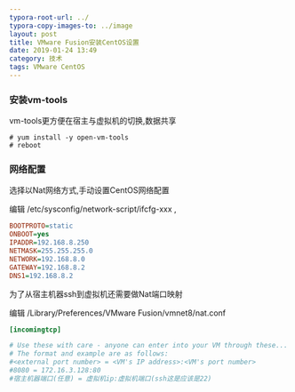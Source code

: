 ```yaml
---
typora-root-url: ../
typora-copy-images-to: ../image
layout: post
title: VMware Fusion安装CentOS设置
date: 2019-01-24 13:49
category: 技术
tags: VMware CentOS
---
```




### 安装vm-tools

vm-tools更方便在宿主与虚拟机的切换,数据共享

```shell
# yum install -y open-vm-tools
# reboot
```

### 网络配置

 选择以Nat网络方式,手动设置CentOS网络配置

编辑 /etc/sysconfig/network-script/ifcfg-xxx ,

```ini
BOOTPROTO=static
ONBOOT=yes
IPADDR=192.168.8.250
NETMASK=255.255.255.0
NETWORK=192.168.8.0
GATEWAY=192.168.8.2
DNS1=192.168.8.2 
```

为了从宿主机器ssh到虚拟机还需要做Nat端口映射

编辑 /Library/Preferences/VMware Fusion/vmnet8/nat.conf 

```ini
[incomingtcp]

# Use these with care - anyone can enter into your VM through these...
# The format and example are as follows:
#<external port number> = <VM's IP address>:<VM's port number>
#8080 = 172.16.3.128:80
#宿主机器端口(任意) = 虚拟机ip:虚拟机端口(ssh这是应该是22)
```

